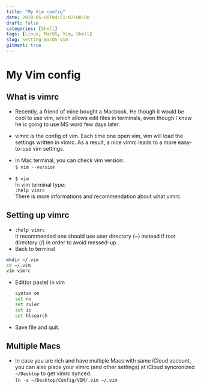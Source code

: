 ```yaml
---
title: "My Vim config"
date: 2018-05-06T04:51:07+08:00
draft: false
categories: [Shell]
tags: [Linux, MacOS, Vim, Shell]
slug: Setting-macOS-Vim
gitment: true
---
```


# My Vim config

## What is vimrc

- Recently, a friend of mine bought a Macbook. He though it would be cool to use vim, which allows edit files in terminals, even though I know he is going to use MS word few days later.

- vimrc is the config of vim. Each time one open vim, vim will load the settings written in vimrc. As a result, a nice vimrc leads to a more easy-to-use vim settings.
- In Mac terminal, you can check vim version:  
  `$ vim --version`‌
- `$ vim`  
  In vim terminal type:  
  `:help vimrc`  
  There is more informations and recommendation about what vimrc.

## Setting up vimrc

- `:help vimrc`  
  It recommended one should use user directory (~) instead if root directory (/) in order to avoid messed-up.
- Back to terminal

```bash
mkdir ~/.vim
cd ~/.vim
vim vimrc
```

- Edit(or paste) in vim

  ```bash
  syntax on
  set nu
  set ruler
  set ic
  set hlsearch
  ```

- Save file and quit.

## Multiple Macs

- In case you are rich and have multiple Macs with same iCloud account, you can also place your vimrc (and other settings) at iCloud syncronized `~/Desktop` to get vimrc synced.  
  `ln -s ~/Desktop/Config/VIM/.vim ~/.vim`
